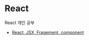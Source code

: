 # React
React 개인 공부
* [React, JSX, Fragement, component](https://github.com/SashaGwak/React/blob/main/dicegame/react_study.md)